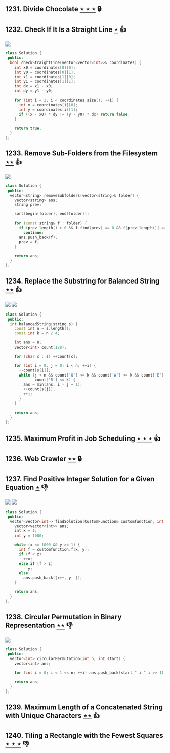 ## 1231. Divide Chocolate [$\star\star\star$](https://leetcode.com/problems/divide-chocolate) 🔒

## 1232. Check If It Is a Straight Line [$\star$](https://leetcode.com/problems/check-if-it-is-a-straight-line) :thumbsup:

![](https://img.shields.io/badge/-Math-434343.svg?style=flat-square)

```cpp
class Solution {
 public:
  bool checkStraightLine(vector<vector<int>>& coordinates) {
    int x0 = coordinates[0][0];
    int y0 = coordinates[0][1];
    int x1 = coordinates[1][0];
    int y1 = coordinates[1][1];
    int dx = x1 - x0;
    int dy = y1 - y0;

    for (int i = 2; i < coordinates.size(); ++i) {
      int x = coordinates[i][0];
      int y = coordinates[i][1];
      if ((x - x0) * dy != (y - y0) * dx) return false;
    }

    return true;
  }
};
```

## 1233. Remove Sub-Folders from the Filesystem [$\star\star$](https://leetcode.com/problems/remove-sub-folders-from-the-filesystem) :thumbsup:

![](https://img.shields.io/badge/-String-60373E.svg?style=flat-square)

```cpp
class Solution {
 public:
  vector<string> removeSubfolders(vector<string>& folder) {
    vector<string> ans;
    string prev;

    sort(begin(folder), end(folder));

    for (const string& f : folder) {
      if (prev.length() > 0 && f.find(prev) == 0 && f[prev.length()] == '/')
        continue;
      ans.push_back(f);
      prev = f;
    }

    return ans;
  }
};
```

## 1234. Replace the Substring for Balanced String [$\star\star$](https://leetcode.com/problems/replace-the-substring-for-balanced-string) :thumbsup:

![](https://img.shields.io/badge/-String-60373E.svg?style=flat-square) ![](https://img.shields.io/badge/-Two%20Pointers-2EA9DF.svg?style=flat-square)

```cpp
class Solution {
 public:
  int balancedString(string s) {
    const int n = s.length();
    const int k = n / 4;

    int ans = n;
    vector<int> count(128);

    for (char c : s) ++count[c];

    for (int i = 0, j = 0; i < n; ++i) {
      --count[s[i]];
      while (j < n && count['Q'] <= k && count['W'] <= k && count['E'] <= k &&
             count['R'] <= k) {
        ans = min(ans, i - j + 1);
        ++count[s[j]];
        ++j;
      }
    }

    return ans;
  }
};
```

## 1235. Maximum Profit in Job Scheduling [$\star\star\star$](https://leetcode.com/problems/maximum-profit-in-job-scheduling) :thumbsup:

## 1236. Web Crawler [$\star\star$](https://leetcode.com/problems/web-crawler) 🔒

## 1237. Find Positive Integer Solution for a Given Equation [$\star$](https://leetcode.com/problems/find-positive-integer-solution-for-a-given-equation) :thumbsdown:

![](https://img.shields.io/badge/-Binary%20Search-1B813E.svg?style=flat-square) ![](https://img.shields.io/badge/-Math-434343.svg?style=flat-square)

```cpp
class Solution {
 public:
  vector<vector<int>> findSolution(CustomFunction& customfunction, int z) {
    vector<vector<int>> ans;
    int x = 1;
    int y = 1000;

    while (x <= 1000 && y >= 1) {
      int f = customfunction.f(x, y);
      if (f < z)
        ++x;
      else if (f > z)
        --y;
      else
        ans.push_back({x++, y--});
    }

    return ans;
  }
};
```

## 1238. Circular Permutation in Binary Representation [$\star\star$](https://leetcode.com/problems/circular-permutation-in-binary-representation) :thumbsdown:

![](https://img.shields.io/badge/-Math-434343.svg?style=flat-square)

```cpp
class Solution {
 public:
  vector<int> circularPermutation(int n, int start) {
    vector<int> ans;

    for (int i = 0; i < 1 << n; ++i) ans.push_back(start ^ i ^ i >> 1);

    return ans;
  }
};
```

## 1239. Maximum Length of a Concatenated String with Unique Characters [$\star\star$](https://leetcode.com/problems/maximum-length-of-a-concatenated-string-with-unique-characters) :thumbsup:

## 1240. Tiling a Rectangle with the Fewest Squares [$\star\star\star$](https://leetcode.com/problems/tiling-a-rectangle-with-the-fewest-squares) :thumbsdown:
